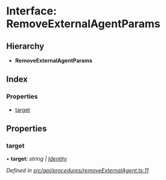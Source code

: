 # Interface: RemoveExternalAgentParams

## Hierarchy

* **RemoveExternalAgentParams**

## Index

### Properties

* [target](removeexternalagentparams.md#target)

## Properties

###  target

• **target**: *string | [Identity](../classes/identity.md)*

*Defined in [src/api/procedures/removeExternalAgent.ts:11](https://github.com/PolymathNetwork/polymesh-sdk/blob/56921667/src/api/procedures/removeExternalAgent.ts#L11)*
